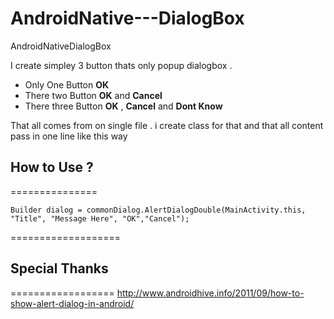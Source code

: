 AndroidNative---DialogBox
=========================

AndroidNativeDialogBox

I create simpley 3 button thats only popup dialogbox . 

+ Only One Button <b> OK</b>
+ There two Button <b> OK</b> and <b> Cancel</b>
+ There three Button <b> OK</b> , <b> Cancel</b> and <b> Dont Know</b>

That all comes from on single file . i create class for that and that all content pass in one line like this way 

##  How to Use ?
===============

    Builder dialog = commonDialog.AlertDialogDouble(MainActivity.this, "Title", "Message Here", "OK","Cancel");

===================

## Special Thanks
==================
http://www.androidhive.info/2011/09/how-to-show-alert-dialog-in-android/
